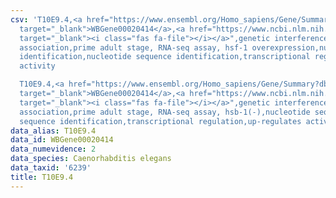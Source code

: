 ```yaml
---
csv: 'T10E9.4,<a href="https://www.ensembl.org/Homo_sapiens/Gene/Summary?db=core;g=WBGene00020414"
  target="_blank">WBGene00020414</a>,<a href="https://www.ncbi.nlm.nih.gov/pubmed/30894454"
  target="_blank"><i class="fas fa-file"></i></a>",genetic interference,functional
  association,prime adult stage, RNA-seq assay, hsf-1 overexpression,nucleotide sequence
  identification,nucleotide sequence identification,transcriptional regulation,up-regulates
  activity

  T10E9.4,<a href="https://www.ensembl.org/Homo_sapiens/Gene/Summary?db=core;g=WBGene00020414"
  target="_blank">WBGene00020414</a>,<a href="https://www.ncbi.nlm.nih.gov/pubmed/30894454"
  target="_blank"><i class="fas fa-file"></i></a>",genetic interference,functional
  association,prime adult stage, RNA-seq assay, hsb-1(-),nucleotide sequence identification,nucleotide
  sequence identification,transcriptional regulation,up-regulates activity'
data_alias: T10E9.4
data_id: WBGene00020414
data_numevidence: 2
data_species: Caenorhabditis elegans
data_taxid: '6239'
title: T10E9.4
---
```

